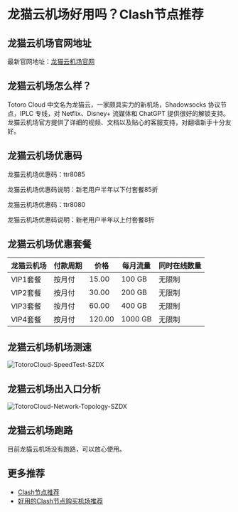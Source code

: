 # 龙猫云机场好用吗？Clash节点推荐

## 龙猫云机场官网地址
最新官网地址：[龙猫云机场官网](https://ct.affxc.com/totorocloud/)

## 龙猫云机场怎么样？
Totoro Cloud 中文名为龙猫云，一家颇具实力的新机场，Shadowsocks 协议节点，IPLC 专线，对 Netflix、Disney+ 流媒体和 ChatGPT 提供很好的解锁支持。龙猫云机场官方提供了详细的视频、文档以及贴心的客服支持，对翻墙新手十分友好。

## 龙猫云机场优惠码
龙猫云机场优惠码：ttr8085

龙猫云机场优惠码说明：新老用户半年以下付套餐85折

龙猫云机场优惠码：ttr8080

龙猫云机场优惠码说明：新老用户半年以上付套餐8折

## 龙猫云机场优惠套餐

| 龙猫云机场    | 付款周期 | 价格     | 每月流量    | 同时在线数量 |
|--------|------|--------|---------|--------|
| VIP1套餐 | 按月付  | 15.00  | 100 GB  | 无限制    |
| VIP2套餐 | 按月付  | 30.00  | 200 GB  | 无限制    |
| VIP3套餐 | 按月付  | 60.00  | 400 GB  | 无限制    |
| VIP4套餐 | 按月付  | 120.00 | 1000 GB | 无限制    |

## 龙猫云机场机场测速

![TotoroCloud-SpeedTest-SZDX](https://github.com/clashdownload/totorocloud/assets/157440626/e561c77f-751a-425f-9ce1-6d02cf6b9d39)

## 龙猫云机场出入口分析

![TotoroCloud-Network-Topology-SZDX](https://github.com/clashdownload/totorocloud/assets/157440626/02334039-3536-4105-9a3f-191891a5b286)

## 龙猫云机场跑路
目前龙猫云机场没有跑路，可以放心使用。

## 更多推荐
 - [Clash节点推荐](https://github.com/clashdownload/Clash)
 - [好用的Clash节点购买机场推荐](https://clash.top/node/?utm_source=github&utm_medium=clashdownload-details)
